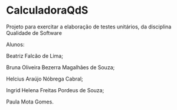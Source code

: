 # CalculadoraQdS
Projeto para exercitar a elaboração de testes unitários, da disciplina Qualidade de Software

Alunos:

Beatriz Falcão de Lima;

Bruna Oliveira Bezerra Magalhães de Souza;

Helcius Araújo Nóbrega Cabral;

Ingrid Helena Freitas Pordeus de Souza;

Paula Mota Gomes.
